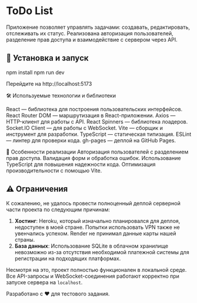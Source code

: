 # ToDo List

Приложение позволяет управлять задачами: создавать, редактировать, отслеживать их статус. 
Реализована авторизация пользователей, разделение прав доступа и взаимодействие с сервером через API.

## 🚀 Установка и запуск

npm install
npm run dev

Перейдите на http://localhost:5173

🛠 Используемые технологии и библиотеки

React — библиотека для построения пользовательских интерфейсов.
React Router DOM — маршрутизация в React-приложении.
Axios — HTTP-клиент для работы с API.
React Spinners — библиотека лоадеров.
Socket.IO Client — для работы с WebSocket.
Vite — сборщик и инструмент для разработки.
TypeScript — статическая типизация.
ESLint — линтер для проверки кода.
gh-pages — деплой на GitHub Pages.

📝 Особенности реализации
Авторизация пользователей с разделением прав доступа.
Валидация форм и обработка ошибок.
Использование TypeScript для повышения надежности кода.
Оптимизация производительности с помощью Vite.

## ⚠️ Ограничения
К сожалению, не удалось провести полноценный деплой серверной части проекта по следующим причинам:
1. **Хостинг**: Heroku, который изначально планировался для деплоя, недоступен в моей стране. Попытки использовать VPN также не увенчались успехом. Render не принимал данные карты нашей страны.
2. **База данных**: Использование SQLite в облачном хранилище невозможно из-за отсутствия необходимой платежной системы для регистрации на подходящих платформах.

Несмотря на это, проект полностью функционален в локальной среде. Все API-запросы и WebSocket-соединения работают корректно при запуске сервера на `localhost`.


Разработано с ❤️ для тестового задания.